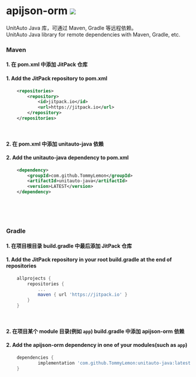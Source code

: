 # apijson-orm  [![](https://jitpack.io/v/APIJSON/apijson-orm.svg)](https://jitpack.io/#APIJSON/apijson-orm)
UnitAuto Java 库，可通过 Maven, Gradle 等远程依赖。<br />
UnitAuto Java library for remote dependencies with Maven, Gradle, etc.

### Maven
#### 1. 在 pom.xml 中添加 JitPack 仓库
#### 1. Add the JitPack repository to pom.xml
```xml
	<repositories>
		<repository>
		    <id>jitpack.io</id>
		    <url>https://jitpack.io</url>
		</repository>
	</repositories>
```
<br />

#### 2. 在 pom.xml 中添加 unitauto-java 依赖
#### 2. Add the unitauto-java dependency to pom.xml
```xml
	<dependency>
	    <groupId>com.github.TommyLemon</groupId>
	    <artifactId>unitauto-java</artifactId>
	    <version>LATEST</version>
	</dependency>
```

<br />
<br />
<br />

### Gradle
#### 1. 在项目根目录 build.gradle 中最后添加 JitPack 仓库
#### 1. Add the JitPack repository in your root build.gradle at the end of repositories
```gradle
	allprojects {
		repositories {
			...
			maven { url 'https://jitpack.io' }
		}
	}
```
<br />

#### 2. 在项目某个 module 目录(例如 `app`) build.gradle 中添加 apijson-orm 依赖
#### 2. Add the apijson-orm dependency in one of your modules(such as `app`)
```gradle
	dependencies {
	        implementation 'com.github.TommyLemon:unitauto-java:latest'
	}
```
